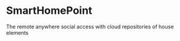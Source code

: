 SmartHomePoint
==============

The remote anywhere social access with cloud repositories of house elements